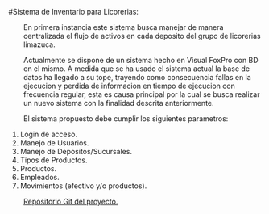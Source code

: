 #Sistema de Inventario para Licorerias:
<p style="padding-left: 30px;">En primera instancia este sistema busca manejar de manera centralizada el flujo de activos en cada deposito del grupo de licorerias limazuca.</p>
<p style="padding-left: 30px;">Actualmente se dispone de un sistema hecho en Visual FoxPro con BD en el mismo. A medida que se ha usado el sistema actual la base de datos ha llegado a su tope, trayendo como consecuencia fallas en la ejecucion y perdida de informacion en tiempo de ejecucion con frecuencia regular, esta es causa principal por la cual se busca realizar un nuevo sistema con la finalidad descrita anteriormente.</p>
<p style="padding-left: 30px;">El sistema propuesto debe cumplir los siguientes parametros:</p>

<ol>
 	<li>Login de acceso.</li>
 	<li>Manejo de Usuarios.</li>
 	<li>Manejo de Depositos/Sucursales.</li>
 	<li>Tipos de Productos.</li>
 	<li>Productos.</li>
 	<li>Empleados.</li>
 	<li>Movimientos (efectivo y/o productos).</li>
</ol>
<p style="padding-left: 30px;"><a href="https://github.com/ajfmo/Sistema-Licoreria">Repositorio Git del proyecto.</a></p>